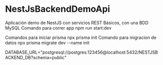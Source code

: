 # NestJsBackendDemoApi
Aplicación demo de NestJS con servicios REST Básicos, con una BDD MySQL
Comando para correr app
npm run start:dev

Comandos para iniciar prisma
npx prisma init
Comando para migracion de datos
npx prisma migrate dev --name init



DATABASE_URL="postgresql://postgres:123456@localhost:5432/NESTJSBACKEND_DB?schema=public"